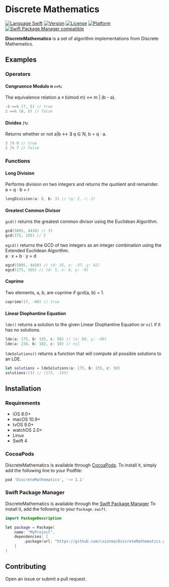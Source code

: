# Discrete Mathematics

[![Language Swift](https://img.shields.io/badge/Language-Swift%204.0-orange.svg?style=flat)](https://swift.org)
[![Version](https://img.shields.io/cocoapods/v/DiscreteMathematics.svg?style=flat)](http://cocoapods.org/pods/DiscreteMathematics)
[![License](https://img.shields.io/cocoapods/l/DiscreteMathematics.svg?style=flat)](http://cocoapods.org/pods/DiscreteMathematics)
[![Platform](https://img.shields.io/cocoapods/p/DiscreteMathematics.svg?style=flat)](http://cocoapods.org/pods/DiscreteMathematics)
[![Swift Package Manager compatible](https://img.shields.io/badge/Swift%20Package%20Manager-compatible-brightgreen.svg)](https://github.com/apple/swift-package-manager)

**DiscreteMathematics** is a set of algorithm implementations from Discrete Mathematics.

## Examples

### Operators
#### Congruence Modulo n `==%`:
The equivalence relation a ≡ b(mod m) ↔ m | (b - a).
```swift
-8 ==% (7, 5) // true
2 ==% (8, 5) // false
```

#### Divides `|%`:
Returns whether or not a|b ↔ ∃ q ∈ N, b = q · a.
```swift
3 |% 9 // true
2 |% 7 // false
```

### Functions
#### Long Division 
Performs division on two integers and returns the quotient and remainder.
<br>
a = q · b + r
```swift
longDivision(a: 8, b: 3) // (q: 2, r: 2)
```

#### Greatest Common Divisor
`gcd()` returns the greatest common divisor using the Euclidean Algorithm.
```swift
gcd(5005, 4410) // 35
gcd(175, 155) // 5
```

`egcd()` returns the GCD of two integers as an integer combination using the Extended Euclidean Algorithm.
<br>
 a · x + b · y = d
 ```swift
egcd(5005, 4410) // (d: 35, x: -37, y: 42)
egcd(175, 155) // (d: 5, x: 8, y: -9)
```

#### Coprime
Two elements, a, b, are coprime if gcd(a, b) = 1.
```swift
coprime(17, -60) // true
```

#### Linear Diophantine Equation
`lde()` returns a solution to the given Linear Diophantine Equation or `nil` if it has no solutions.
```swift
lde(a: 175, b: 155, c: 50) // (x: 80, y: -90)
lde(a: 234, b: 182, c: 10) // nil
```

`ldeSolutions()` returns a function that will compute all possible solutions to an LDE.
```swift
let solutions = ldeSolutions(a: 175, b: 155, c: 50)
solutions!(3) // (173, -195)
```

## Installation

### Requirements
* iOS 8.0+
* macOS 10.9+
* tvOS 9.0+
* watchOS  2.0+
* Linux
* Swift 4

### CocoaPods

DiscreteMathematics is available through [CocoaPods](http://cocoapods.org). To install
it, simply add the following line to your Podfile:

```ruby
pod 'DiscreteMathematics', '~> 1.1'
```

### Swift Package Manager

DiscreteMathematics is available through the [Swift Package Manager](https://swift.org/package-manager/)
To install it, add the following to your `Package.swift`.

```swift
import PackageDescription

let package = Package(
    name: "MyProject",
    dependencies: [
        .package(url: "https://github.com/cszatma/DiscreteMathematics.git", from: "1.1.0")
    ]
)
```

## Contributing
Open an issue or submit a pull request.
